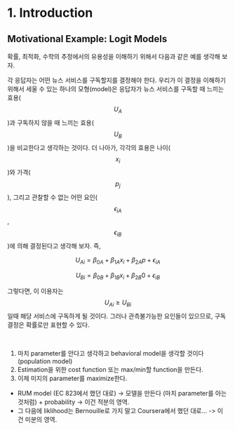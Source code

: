 # 1. Introduction

## Motivational Example: Logit Models

확률, 최적화, 수학의 추정에서의 유용성을 이해하기 위해서 다음과 같은 예를 생각해 보자.&#x20;

각 응답자는 어떤 뉴스 서비스를 구독할지를 결정해야 한다. 우리가 이 결정을 이해하기 위해서 세울 수 있는 하나의 모형(model)은 응답자가 뉴스 서비스를 구독할 때 느끼는 효용($$U_A$$)과 구독하지 않을 때 느끼는 효용($$U_B$$)을 비교한다고 생각하는 것이다. 더 나아가, 각각의 효용은 나이($$x_i$$​)와 가격($$p_j$$​), 그리고 관찰할 수 없는 어떤 요인($$\epsilon_{iA}$$,$$\epsilon_{iB}$$)에 의해 결정된다고 생각해 보자. 즉,

$$
U_{Ai}=\beta_{0A} + \beta_{1A} x_i + \beta_{2A} p + \epsilon_{iA}
$$

$$
U_{Bi} = \beta_{0B} + \beta_{1B} x_i + \beta_{2B} 0 + \epsilon_{iB}
$$

​그렇다면, 이 이용자는 $$U_{Ai} \geq U_{Bi}$$​일때 해당 서비스에 구독하게 될 것이다. 그러나 관측불가능한 요인들이 있으므로, 구독 결정은 확률로만 표현할 수 있다.

​



&#x20;

1. 마치 parameter를 안다고 생각하고 behavioral model을 생각할 것이다 (population model)
2. Estimation을 위한 cost function 또는 max/min할 function을 만든다.
3. 이제 미지의 parameter를 maximize한다.&#x20;



* RUM model (EC 823에서 했던 대로) -> 모델을 만든다 (마치 parameter를 아는 것처럼) + probability -> 이건 적분의 영역.
* 그 다음에 liklihood는 Bernouille로 가지 말고 Coursera에서 했던 대로... -> 이건 미분의 영역. &#x20;
